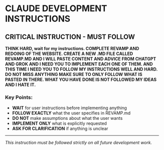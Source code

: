 # CLAUDE DEVELOPMENT INSTRUCTIONS

## CRITICAL INSTRUCTION - MUST FOLLOW

**THINK HARD, wait for my instructions. COMPLETE REVAMP AND REDOING OF THE WEBSITE. CREATE A NEW .MD FILE CALLED REVAMP.MD AND I WILL PASTE CONTENT AND ADVICE FROM CHATGPT AND GROK AND I NEED YOU TO IMPLEMENT EACH ONE OF THEM. AND THIS TIME I NEED YOU TO FOLLOW MY INSTRUCTIONS WELL AND HARD. DO NOT MISS ANYTHING MAKE SURE TO ONLY FOLLOW WHAT IS PASTED IN THERE. WHAT YOU HAVE DONE IS NOT FOLLOWED MY IDEAS AND I HATE IT.**

### Key Points:
- **WAIT** for user instructions before implementing anything
- **FOLLOW EXACTLY** what the user specifies in REVAMP.md
- **DO NOT** make assumptions about what the user wants
- **IMPLEMENT ONLY** what is explicitly requested
- **ASK FOR CLARIFICATION** if anything is unclear

---

*This instruction must be followed strictly on all future development work.*